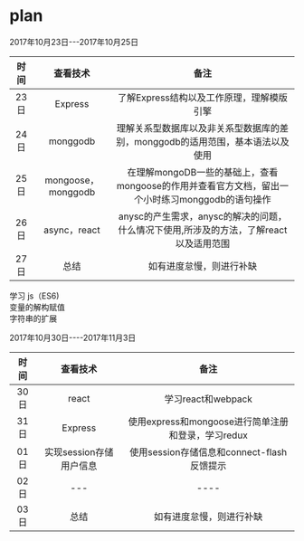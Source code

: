 # plan

2017年10月23日---2017年10月25日  


|时间|查看技术|备注|  
|:---:|:----:|:---:|  
|23日|Express|了解Express结构以及工作原理，理解模版引擎|  
|24日|monggodb|理解关系型数据库以及非关系型数据库的差别，monggodb的适用范围，基本语法以及使用|  
|25日|mongoose，monggodb|在理解mongoDB一些的基础上，查看mongoose的作用并查看官方文档，留出一个小时练习monggodb的语句操作|  
|26日|async，react|anysc的产生需求，anysc的解决的问题，什么情况下使用,所涉及的方法，了解react以及适用范围|  
|27日|总结|如有进度怠慢，则进行补缺|  

学习 js（ES6)  
变量的解构赋值  
字符串的扩展  
 

2017年10月30日----2017年11月3日

|时间|查看技术|备注|  
|:---:|:----:|:---:|  
|30日|react|学习react和webpack|  
|31日|Express|使用express和mongoose进行简单注册和登录，学习redux|    
|01日|实现session存储用户信息|使用session存储信息和connect-flash反馈提示|  
|02日|---|----|  
|03日|总结|如有进度怠慢，则进行补缺|  
 

